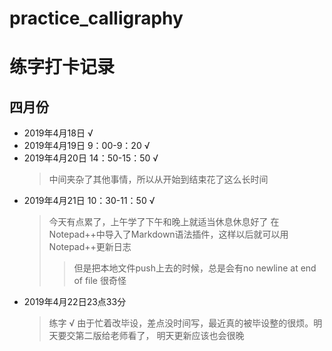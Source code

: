# practice_calligraphy

# 练字打卡记录

## 四月份
* 2019年4月18日 √
* 2019年4月19日 9：00-9：20 √
* 2019年4月20日 14：50-15：50 √ 
  > 中间夹杂了其他事情，所以从开始到结束花了这么长时间
* 2019年4月21日 10：30-11：50 √
  > 今天有点累了，上午学了下午和晚上就适当休息休息好了
  > 在Notepad++中导入了Markdown语法插件，这样以后就可以用Notepad++更新日志
  >> 但是把本地文件push上去的时候，总是会有no newline at end of file 很奇怪
* 2019年4月22日23点33分
  > 练字 √
  > 由于忙着改毕设，差点没时间写，最近真的被毕设整的很烦。明天要交第二版给老师看了，
  明天更新应该也会很晚